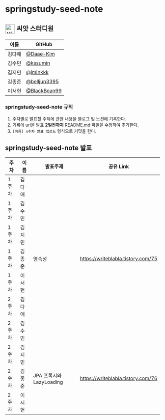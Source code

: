 # springstudy-seed-note

## <img src="http://plasedu.org/plas/web/korean/image/level/level01.png" alt="씨앗" align="center" style="margin: 0px; padding: 0px; border: 1px solid rgb(211, 211, 211); outline: none; vertical-align: middle; width: 30px; border-radius: 2px;" title=""> 씨앗 스터디원 

| 이름   | GitHub                                         |
| ------ | ---------------------------------------------- |
| 김다애 | [@Daae-Kim](https://github.com/Daae-Kim) |
| 김수민 | [@kssumin](https://github.com/kssumin) |
| 김지민 | [@jminkkk](https://github.com/jminkkk) |
| 김종준 | [@belljun3395](https://github.com/belljun3395) |
| 이서현 | [@BlackBean99](https://github.com/BlackBean99) |

### springstudy-seed-note 규칙
1. 주차별로 발표할 주제에 관한 내용을 블로그 및 노션에 기록한다.
2. 기록에 url을 발표 **2일전까지** README.md 파일을 수정하여 추가한다.
3. `[이름] n주차 발표 업로드` 형식으로 커밋을 한다.

## springstudy-seed-note 발표
| 주차 | 이름 | 발표주제| 공유 Link |
| --- | --- | -------- | -------- |
| 1주차 | 김다애 | | |
| 1주차 | 김수민 | | |
| 1주차 | 김지민| | |
| 1주차 | 김종준 | 영속성 | https://writeblabla.tistory.com/75 |
| 1주차 | 이서현 | | |
| 2주차 | 김다애 | | |
| 2주차 | 김수민 | | |
| 2주차 | 김지민| | |
| 2주차 | 김종준 | JPA 프록시와 LazyLoading | https://writeblabla.tistory.com/76 |
| 2주차 | 이서현 | | |
